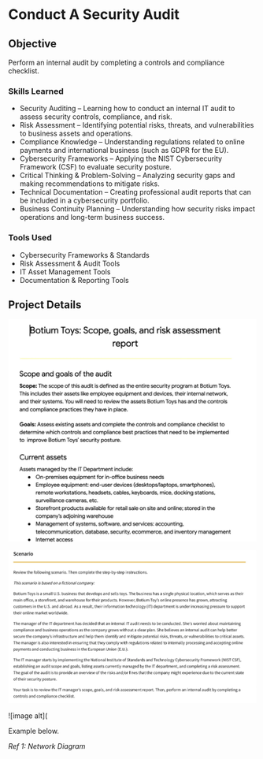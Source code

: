 # Conduct A Security Audit

## Objective

Perform an internal audit by completing a controls and compliance checklist. 

### Skills Learned

- Security Auditing – Learning how to conduct an internal IT audit to assess security controls, compliance, and risk.
- Risk Assessment – Identifying potential risks, threats, and vulnerabilities to business assets and operations.
- Compliance Knowledge – Understanding regulations related to online payments and international business (such as GDPR for the EU).
- Cybersecurity Frameworks – Applying the NIST Cybersecurity Framework (CSF) to evaluate security posture.
- Critical Thinking & Problem-Solving – Analyzing security gaps and making recommendations to mitigate risks.
- Technical Documentation – Creating professional audit reports that can be included in a cybersecurity portfolio.
- Business Continuity Planning – Understanding how security risks impact operations and long-term business success.

### Tools Used

- Cybersecurity Frameworks & Standards
- Risk Assessment & Audit Tools
- IT Asset Management Tools
- Documentation & Reporting Tools

## Project Details
![image alt](https://github.com/EngineerMel/InternetSecurityAuddit/blob/0b68485f35233f1cfb3eecc17056189eb58a6788/Image%203-20-25%20at%2011.55%20AM.jpeg)

![image alt](https://github.com/EngineerMel/InternetSecurityAuddit/blob/c20497b83fe3e525423512e42cd4576cda9f6a7d/Image%203-20-25%20at%2012.28%20PM.jpeg)

![image alt](



Example below.

*Ref 1: Network Diagram*
